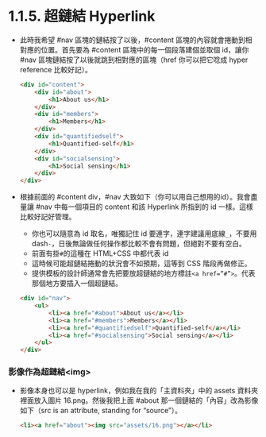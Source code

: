 # 1.1.5. 超鏈結 Hyperlink

* 此時我希望 #nav 區塊的鏈結按了以後，#content 區塊的內容就會捲動到相對應的位置。首先要為 #content 區塊中的每一個段落建個並取個 id，讓你 #nav 區塊鏈結按了以後就跳到相對應的區塊（href 你可以把它唸成 hyper reference 比較好記）。
	
	```html
	<div id="content">
        <div id="about">
            <h1>About us</h1>
        </div>
        <div id="members">
            <h1>Members</h1>
        </div>
        <div id="quantifiedself">
            <h1>Quantified-self</h1>
        </div>
        <div id="socialsensing">
            <h1>Social sensing</h1>
        </div>
    </div>
	```
* 根據前面的 #content div，#nav 大致如下（你可以用自己想用的id）。我會盡量讓 #nav 中每一個項目的 content 和該 Hyperlink 所指到的 id 一樣。這樣比較好記好管理。
	* 你也可以隨意為 id 取名，唯獨記住 id 要連字，連字建議用底線`_`，不要用 dash`-`，日後無論做任何操作都比較不會有問題，但絕對不要有空白。
	* 前面有掛`#`的這種在 HTML+CSS 中都代表 id
	* 這時候可能超鏈結捲動的狀況會不如預期，這等到 CSS 階段再做修正。
	* 提供模板的設計師通常會先把要放超鏈結的地方標註`<a href=”#”>`。代表那個地方要插入一個超鏈結。

	```html
	<div id="nav">
        <ul>
            <li><a href="#about">About us</a></li>
            <li><a href="#members">Members</a></li>
            <li><a href="#quantifiedself">Quantified-self</a></li>
            <li><a href="#socialsensing">Social sensing</a></li>
        </ul>
    </div>	
	```

### 影像作為超鏈結&lt;img&gt;
* 影像本身也可以是 hyperlink，例如我在我的「主資料夾」中的 assets 資料夾裡面放入圖片 16.png。然後我把上面 #about 那一個鏈結的「內容」改為影像如下（src is an attribute, standing for “source”）。
	
	```html
	<li><a href="about"><img src="assets/16.png"></a></li>
	```
